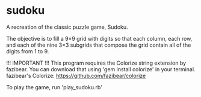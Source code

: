 # sudoku
A recreation of the classic puzzle game, Sudoku.

The objective is to fill a 9×9 grid with digits so that each column, each row, and each of the nine 3×3 subgrids that compose the grid contain all of the digits from 1 to 9.

!!! IMPORTANT !!!
This program requires the Colorize string extension by fazibear.
You can download that using 'gem install colorize' in your terminal.
fazibear's Colorize: https://github.com/fazibear/colorize

To play the game, run 'play_sudoku.rb'
